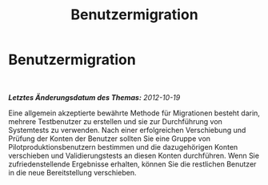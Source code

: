 ﻿---
title: Benutzermigration
TOCTitle: Benutzermigration
ms:assetid: a4e4d852-db8e-420a-ba12-a0034800cf2b
ms:mtpsurl: https://technet.microsoft.com/de-de/library/JJ205156(v=OCS.15)
ms:contentKeyID: 49294974
ms.date: 05/19/2016
mtps_version: v=OCS.15
ms.translationtype: HT
---

# Benutzermigration

 

_**Letztes Änderungsdatum des Themas:** 2012-10-19_

Eine allgemein akzeptierte bewährte Methode für Migrationen besteht darin, mehrere Testbenutzer zu erstellen und sie zur Durchführung von Systemtests zu verwenden. Nach einer erfolgreichen Verschiebung und Prüfung der Konten der Benutzer sollten Sie eine Gruppe von Pilotproduktionsbenutzern bestimmen und die dazugehörigen Konten verschieben und Validierungstests an diesen Konten durchführen. Wenn Sie zufriedenstellende Ergebnisse erhalten, können Sie die restlichen Benutzer in die neue Bereitstellung verschieben.


